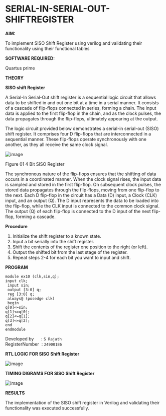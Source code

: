 # SERIAL-IN-SERIAL-OUT-SHIFTREGISTER

**AIM:**

To implement  SISO Shift Register using verilog and validating their functionality using their functional tables

**SOFTWARE REQUIRED:**

Quartus prime

**THEORY**

**SISO shift Register**

A Serial-In Serial-Out shift register is a sequential logic circuit that allows data to be shifted in and out one bit at a time in a serial manner. It consists of a cascade of flip-flops connected in series, forming a chain. The input data is applied to the first flip-flop in the chain, and as the clock pulses, the data propagates through the flip-flops, ultimately appearing at the output.

The logic circuit provided below demonstrates a serial-in serial-out (SISO) shift register. It comprises four D flip-flops that are interconnected in a sequential manner. These flip-flops operate synchronously with one another, as they all receive the same clock signal.

![image](https://github.com/naavaneetha/SERIAL-IN-SERIAL-OUT-SHIFTREGISTER/assets/154305477/e81c4072-37f9-46c6-8145-566764b74c3a)

Figure 01 4 Bit SISO Register

The synchronous nature of the flip-flops ensures that the shifting of data occurs in a coordinated manner. When the clock signal rises, the input data is sampled and stored in the first flip-flop. On subsequent clock pulses, the stored data propagates through the flip-flops, moving from one flip-flop to the next.
Each D flip-flop in the circuit has a Data (D) input, a Clock (CLK) input, and an output (Q). The D input represents the data to be loaded into the flip-flop, while the CLK input is connected to the common clock signal. The output (Q) of each flip-flop is connected to the D input of the next flip-flop, forming a cascade.

**Procedure**

1. Initialize the shift register to a known state.
2. Input a bit serially into the shift register.
3. Shift the contents of the register one position to the right (or left).
4. Output the shifted bit from the last stage of the register.
5. Repeat steps 2-4 for each bit you want to input and shift.

**PROGRAM**

```
module ex10 (clk,sin,q);
input clk;
 input sin;
 output [3:0] q;
 reg [3:0] q;
 always@ (posedge clk)
 begin
q[0]<=sin;
q[1]<=q[0];
q[2]<=q[1];
q[3]<=q[2];
end
endmodule
```

Developed by &nbsp;&nbsp;&nbsp;&nbsp;&nbsp;: `S Rajath`<br>
RegisterNumber &nbsp;: `24900186`

**RTL LOGIC FOR SISO Shift Register**

![image](https://github.com/user-attachments/assets/e7b16130-5a4d-499b-a70f-d4381b75170f)

**TIMING DIGRAMS FOR SISO Shift Register**

![image](https://github.com/user-attachments/assets/b46f3089-7eef-4382-b994-4f60b3aa3d4f)

**RESULTS**

The implementation of the SISO shift register in Verilog and validating their functionality was executed successfully.
